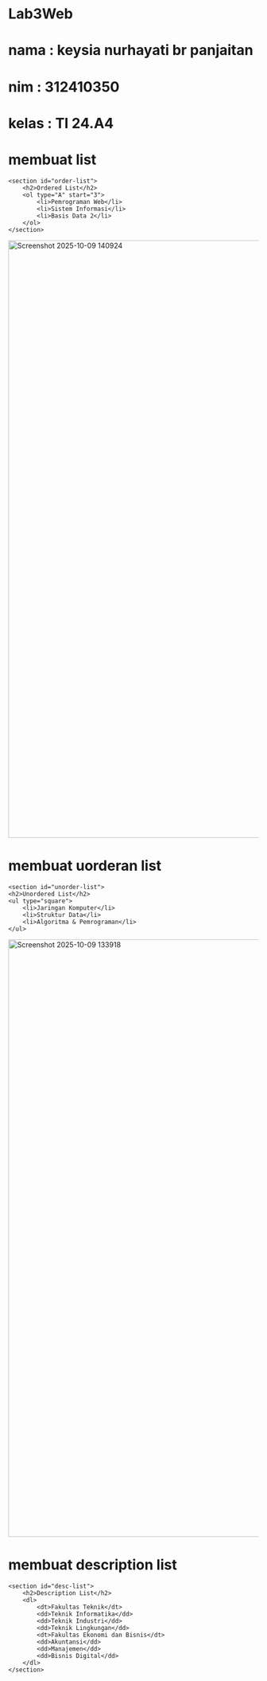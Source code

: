 # Lab3Web
# nama : keysia nurhayati br panjaitan
# nim : 312410350
# kelas : TI 24.A4

# membuat list

    <section id="order-list">
        <h2>Ordered List</h2>
        <ol type="A" start="3">
            <li>Pemrograman Web</li>
            <li>Sistem Informasi</li>
            <li>Basis Data 2</li>
        </ol>
    </section>
<img width="1920" height="1200" alt="Screenshot 2025-10-09 140924" src="https://github.com/user-attachments/assets/c98fa335-d4d2-4b9b-8b39-3874666eeac3" />

# membuat uorderan list 
    
    <section id="unorder-list">
    <h2>Unordered List</h2>
    <ul type="square">
        <li>Jaringan Komputer</li>
        <li>Struktur Data</li>
        <li>Algoritma & Pemrograman</li>
    </ul>
</section>
<img width="1920" height="1200" alt="Screenshot 2025-10-09 133918" src="https://github.com/user-attachments/assets/400a9e66-06b9-4534-9c7e-fafa7d708b02" />

# membuat description list

    <section id="desc-list">
        <h2>Description List</h2>
        <dl>
            <dt>Fakultas Teknik</dt>
            <dd>Teknik Informatika</dd>
            <dd>Teknik Industri</dd>
            <dd>Teknik Lingkungan</dd>
            <dt>Fakultas Ekonomi dan Bisnis</dt>
            <dd>Akuntansi</dd>
            <dd>Manajemen</dd>
            <dd>Bisnis Digital</dd>
        </dl>
    </section>
